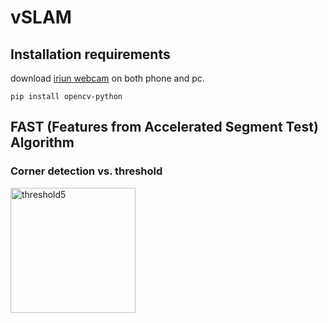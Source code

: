 # vSLAM

## Installation requirements

download [iriun webcam](https://iriun.com/) on both phone and pc.

```pip install opencv-python```

## FAST (Features from Accelerated Segment Test) Algorithm

### Corner detection vs. threshold

<img
     src = "/fastexperiment/fastcorner_threshold(5).jpg"
     alt = "threshold5"
     title = "Fast Coner Detection (threshold = 5)"
     width = "200"
     height = "200">
